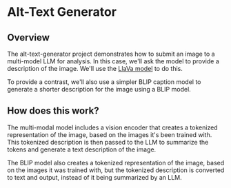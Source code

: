 # Alt-Text Generator

## Overview
The alt-text-generator project demonstrates how to submit an image to a multi-model LLM for analysis. In this case, 
we'll ask the model to provide a description of the image. We'll use the [LlaVa model](https://llava-vl.github.io/) to do this.

To provide a contrast, we'll also use a simpler BLIP caption model to generate a shorter description for the image 
using a BLIP model. 

## How does this work?
The multi-modal model includes a vision encoder that creates a tokenized representation of the image, based on the 
images it's been trained with. This tokenized description is then passed to the LLM to summarize the tokens and 
generate a text description of the image.

The BLIP model also creates a tokenized representation of the image, based on the images it was trained with, but
the tokenized description is converted to text and output, instead of it being summarized by an LLM.

